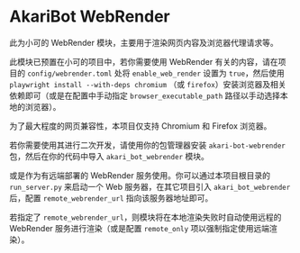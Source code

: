 # AkariBot WebRender

此为小可的 WebRender 模块，主要用于渲染网页内容及浏览器代理请求等。

此模块已预置在小可的项目中，若你需要使用 WebRender 有关的内容，请在项目的 `config/webrender.toml` 处将 `enable_web_render` 设置为 `true`，然后使用 `playwright install --with-deps chromium` （或 `firefox`）安装浏览器及相关依赖即可（或是在配置中手动指定 `browser_executable_path` 路径以手动选择本地的浏览器）。

为了最大程度的网页兼容性，本项目仅支持 Chromium 和 Firefox 浏览器。

若你需要使用其进行二次开发，请使用你的包管理器安装 `akari-bot-webrender` 包，然后在你的代码中导入 `akari_bot_webrender` 模块。

或是作为有远端部署的 WebRender 服务使用。你可以通过本项目根目录的 `run_server.py` 来启动一个 Web 服务器，在其它项目引入 `akari_bot_webrender` 后，配置 `remote_webrender_url` 指向该服务器地址即可。

若指定了 `remote_webrender_url`，则模块将在本地渲染失败时自动使用远程的 WebRender 服务进行渲染（或是配置 `remote_only` 项以强制指定使用远端渲染）。